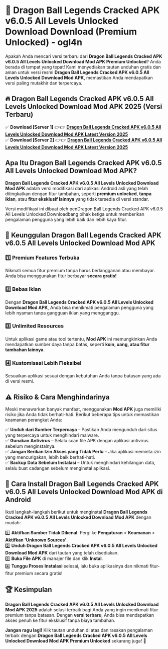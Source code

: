 # 🎯 Dragon Ball Legends Cracked APK v6.0.5 All Levels Unlocked Download  Download (Premium Unlocked) -  ogl4n

Apakah Anda mencari versi terbaru dari **Dragon Ball Legends Cracked APK v6.0.5 All Levels Unlocked Download Mod APK Premium Unlocked**? Anda berada di tempat yang tepat! Kami menyediakan tautan unduhan gratis dan aman untuk versi resmi **Dragon Ball Legends Cracked APK v6.0.5 All Levels Unlocked Download Mod APK**, memastikan Anda mendapatkan versi paling mutakhir dan terpercaya.

## 🔥 Dragon Ball Legends Cracked APK v6.0.5 All Levels Unlocked Download Mod APK 2025 (Versi Terbaru)

✅ **Download [Server 1]** 👉👉 [**Dragon Ball Legends Cracked APK v6.0.5 All Levels Unlocked Download Mod APK Latest Version 2025**](https://momento.my/?title=Dragon_Ball_Legends_Cracked_APK_v6.0.5_All_Levels_Unlocked_Download)  
✅ **Download [Server 2]** 👉👉 [**Dragon Ball Legends Cracked APK v6.0.5 All Levels Unlocked Download Mod APK Latest Version 2025**](https://momento.my/?title=Dragon_Ball_Legends_Cracked_APK_v6.0.5_All_Levels_Unlocked_Download)  

## Apa Itu Dragon Ball Legends Cracked APK v6.0.5 All Levels Unlocked Download Mod APK?

**Dragon Ball Legends Cracked APK v6.0.5 All Levels Unlocked Download Mod APK** adalah versi modifikasi dari aplikasi Android asli yang telah ditingkatkan dengan fitur tambahan, seperti **premium unlocked**, **tanpa iklan**, atau **fitur eksklusif lainnya** yang tidak tersedia di versi standar.

Versi modifikasi ini dibuat oleh penDragon Ball Legends Cracked APK v6.0.5 All Levels Unlocked Downloadbang pihak ketiga untuk memberikan pengalaman pengguna yang lebih baik dan lebih kaya fitur.

## 🎯 Keunggulan Dragon Ball Legends Cracked APK v6.0.5 All Levels Unlocked Download Mod APK

### 1️⃣ Premium Features Terbuka
Nikmati semua fitur premium tanpa harus berlangganan atau membayar. Anda bisa menggunakan fitur berbayar **secara gratis!**

### 2️⃣ Bebas Iklan
Dengan **Dragon Ball Legends Cracked APK v6.0.5 All Levels Unlocked Download Mod APK**, Anda bisa menikmati pengalaman pengguna yang lebih nyaman tanpa gangguan iklan yang mengganggu.

### 3️⃣ Unlimited Resources
Untuk aplikasi game atau tool tertentu, **Mod APK** ini memungkinkan Anda mendapatkan sumber daya tanpa batas, seperti **koin, uang, atau fitur tambahan lainnya**.

### 4️⃣ Kustomisasi Lebih Fleksibel
Sesuaikan aplikasi sesuai dengan kebutuhan Anda tanpa batasan yang ada di versi resmi.

## ⚠️ Risiko & Cara Menghindarinya

Meski menawarkan banyak manfaat, menggunakan **Mod APK** juga memiliki risiko jika Anda tidak berhati-hati. Berikut beberapa tips untuk memastikan keamanan perangkat Anda:

✅ **Unduh dari Sumber Terpercaya** – Pastikan Anda mengunduh dari situs yang terpercaya untuk menghindari malware.  
✅ **Gunakan Antivirus** – Selalu scan file APK dengan aplikasi antivirus sebelum menginstalnya.  
✅ **Jangan Berikan Izin Akses yang Tidak Perlu** – Jika aplikasi meminta izin yang mencurigakan, lebih baik berhati-hati.  
✅ **Backup Data Sebelum Instalasi** – Untuk menghindari kehilangan data, selalu buat cadangan sebelum menginstal aplikasi.

## 📌 Cara Install Dragon Ball Legends Cracked APK v6.0.5 All Levels Unlocked Download Mod APK di Android

Ikuti langkah-langkah berikut untuk menginstal **Dragon Ball Legends Cracked APK v6.0.5 All Levels Unlocked Download Mod APK** dengan mudah:

1️⃣ **Aktifkan Sumber Tidak Dikenal**: Pergi ke **Pengaturan** > **Keamanan** > **Aktifkan 'Unknown Sources'**.  
2️⃣ **Unduh Dragon Ball Legends Cracked APK v6.0.5 All Levels Unlocked Download Mod APK** dari tautan yang telah disediakan.  
3️⃣ **Buka File APK** di manajer file dan klik **Instal**.  
4️⃣ **Tunggu Proses Instalasi** selesai, lalu buka aplikasinya dan nikmati fitur-fitur premium secara gratis!

## 🏆 Kesimpulan

**Dragon Ball Legends Cracked APK v6.0.5 All Levels Unlocked Download Mod APK 2025** adalah solusi terbaik bagi Anda yang ingin menikmati fitur premium tanpa batasan. Dengan **versi terbaru**, Anda bisa mendapatkan akses penuh ke fitur eksklusif tanpa biaya tambahan.

**Jangan ragu lagi!** Klik tautan unduhan di atas dan rasakan pengalaman terbaik dengan **Dragon Ball Legends Cracked APK v6.0.5 All Levels Unlocked Download Mod APK Premium Unlocked** sekarang juga! 🚀
